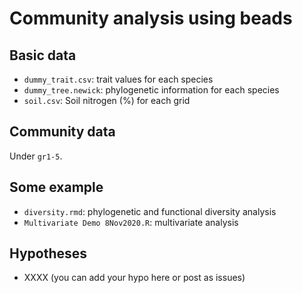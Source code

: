# Community analysis using beads


## Basic data

- `dummy_trait.csv`: trait values for each species
- `dummy_tree.newick`: phylogenetic information for each species
- `soil.csv`: Soil nitrogen (%) for each grid

## Community data

Under `gr1-5`.

## Some example

- `diversity.rmd`: phylogenetic and functional diversity analysis
- `Multivariate Demo 8Nov2020.R`: multivariate analysis


## Hypotheses

- XXXX (you can add your hypo here or post as issues)
